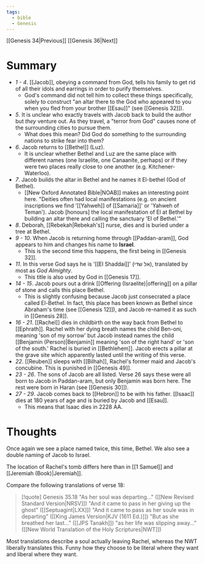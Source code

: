 ```yaml
---
tags:
  - bible
  - Genesis
---
```

[[Genesis 34|Previous]] [[Genesis 36|Next]]
# Summary
- *1 - 4*. [[Jacob]], obeying a command from God, tells his family to get rid of all their idols and earrings in order to purify themselves.
	- God's command did not tell him to collect these things specifically, solely to construct "an altar there to the God who appeared to you when you fled from your brother [[Esau]]" (see [[Genesis 32]]).
- *5*. It is unclear who exactly travels with Jacob back to build the author but *they* venture out. As they travel, a "terror from God" causes none of the surrounding cities to pursue them.
	- What does this mean? Did God do something to the surrounding nations to strike fear into them?
- *6*. Jacob returns to [[Bethel]] (Luz).
	- It is unclear whether Bethel and Luz are the same place with different names (one Israelite, one Canaanite, perhaps) or if they were two places really close to one another (e.g. Kitchener-Waterloo).
- *7*. Jacob builds the altar in Bethel and he names it El-bethel (God of Bethel). 
	- [[New Oxford Annotated Bible|NOAB]] makes an interesting point here. "Deities often had local manifestations (e.g. on ancient inscriptions we find '[[Yahweh]] of [[Samaria]]' or 'Yahweh of Teman'). Jacob \[honours] the local manifestation of El at Bethel by building an altar there and calling the sanctuary 'El of Bethel.'"
- *8*. Deborah, [[Rebekah|Rebekah's]] nurse, dies and is buried under a tree at Bethel. 
- *9 - 10*. When Jacob is returning home through [[Paddan-aram]], God appears to him and changes his name to **Israel**.
	- This is the second time this happens, the first being in [[Genesis 32]]. 
- *11*. In this verse God says he is '[[El Shaddai]]' (אל שדי), translated by most as *God Almighty*. 
	- This title is also used by God in [[Genesis 17]].
- *14 - 15*. Jacob pours out a drink [[Offering (Israelite)|offering]] on a pillar of stone and calls this place Bethel.
	- This is slightly confusing because Jacob just consecrated a place called El-Bethel. In fact, this place has been known as Bethel since Abraham's time (see [[Genesis 12]]), and Jacob re-named it as such in [[Genesis 28]]. 
- *16 - 21*. [[Rachel]] dies in childbirth on the way back from Bethel to [[Ephrath]]. Rachel with her dying breath names the child Ben-oni, meaning 'son of my sorrow' but Jacob instead names the child [[Benjamin (Person)|Benjamin]] meaning 'son of the right hand' or 'son of the south.' Rachel is buried in [[Bethlehem]]. Jacob erects a pillar at the grave site which apparently lasted until the writing of this verse.
- *22*. [[Reuben]] sleeps with [[Bilhah]], Rachel's former maid and Jacob's concubine. This is punished in [[Genesis 49]].
- *23 - 26*. The sons of Jacob are all listed. Verse 26 says these were all born to Jacob in Paddan-aram, but only Benjamin was born here. The rest were born in Haran (see [[Genesis 30]]).
- *27 - 29*. Jacob comes back to [[Hebron]] to be with his father. [[Isaac]] dies at 180 years of age and is buried by Jacob and [[Esau]].
	- This means that Isaac dies in 2228 AA.
# Thoughts
Once again we see a place named twice, this time, Bethel. We also see a double naming of Jacob to Israel.

The location of Rachel's tomb differs here than in [[1 Samuel]] and [[Jeremiah (Book)|Jeremiah]].

Compare the following translations of verse 18:
>[!quote] Genesis 35.18
>"As her soul was departing..." ([[New Revised Standard Version|NRSV]])
>"And it came to pass in her giving up the ghost" ([[Septuagint|LXX]])
>"And it came to pass as her soule was in departing" ([[King James Version|KJV (1611 Ed.)]])
>"But as she breathed her last..." ([[JPS Tanakh]])
>"as her life was slipping away..." ([[New World Translation of the Holy Scriptures|NWT]])

Most translations describe a soul actually leaving Rachel, whereas the NWT liberally translates this. Funny how they choose to be literal where they want and liberal where they want.